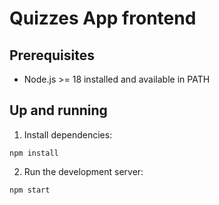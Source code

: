 # Quizzes App frontend

## Prerequisites
- Node.js >= 18 installed and available in PATH

## Up and running
1. Install dependencies:
```shell
npm install
```

2. Run the development server:
```shell
npm start
```
